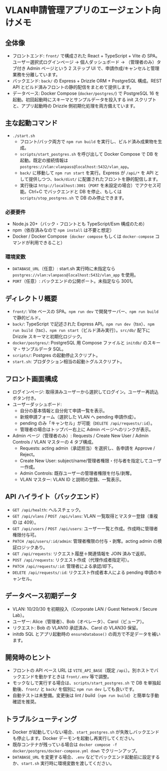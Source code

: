 # VLAN申請管理アプリのエージェント向けメモ

## 全体像
- フロントエンド: `front/` で構成された React + TypeScript + Vite の SPA。ユーザー選択式ログインページ → 個人ダッシュボード → （管理者のみ）タブ付き Admin ページという 2 ステップ UI で、申請作成/キャンセルと管理業務を分離しています。
- バックエンド: `back/` の Express + Drizzle ORM + PostgreSQL 構成。REST API とビルド済みフロントの静的配信をまとめて提供します。
- データベース: Docker Compose (`docker/postgres/`) で PostgreSQL 16 を起動。初回起動時にスキーマとサンプルデータを投入する init スクリプトと、アプリ起動時の Drizzle 側初期化処理を両方備えています。

## 主な起動コマンド
- `./start.sh`
  - フロント/バック両方で `npm run build` を実行し、ビルド済み成果物を生成。
  - `scripts/start_postgres.sh` を呼び出して Docker Compose で DB を起動。既定の接続情報は `postgres://vlan:vlanpass@localhost:5432/vlan_app`。
  - `back/` に移動して `npm run start` を実行。Express が `/api/*` を API として提供しつつ、`back/dist/` に配置されたフロントを静的配信します。
  - 実行後は `http://localhost:3001`（`PORT` を未設定の場合）でアクセス可能。Ctrl+C でバックエンドと DB を停止、もしくは `scripts/stop_postgres.sh` で DB のみ停止できます。

### 必要要件
- Node.js 20+（バック・フロントとも TypeScript/Esm 構成のため）
- npm（依存済みなので `npm install` は不要と想定）
- Docker / Docker Compose（`docker compose` もしくは `docker-compose` コマンドが利用できること）

### 環境変数
- `DATABASE_URL`（任意）: start.sh 実行時に未指定なら `postgres://vlan:vlanpass@localhost:5432/vlan_app` を使用。
- `PORT`（任意）: バックエンドの公開ポート。未指定なら 3001。

## ディレクトリ概要
- `front/`: Vite ベースの SPA。`npm run dev` で開発サーバー、`npm run build` で静的ビルド。
- `back/`: TypeScript で記述された Express API。`npm run dev`（tsx）、`npm run build`（tsc）、`npm run start`（ビルド済み実行）。`src/db/` 配下に Drizzle スキーマと初期化ロジック。
- `docker/postgres/`: PostgreSQL 用 Compose ファイルと `initdb/` のスキーマ・サンプルデータ SQL。
- `scripts/`: Postgres の起動停止スクリプト。
- `start.sh`: プロダクション相当の起動トグルスクリプト。

## フロント画面構成
- ログインページ: 取得済みユーザーから選択してログイン。ユーザー再読込ボタン付き。
- ユーザーダッシュボード:
  - 自分の基本情報と自分宛て申請一覧を表示。
  - 新規申請フォーム（選択した VLAN へ pending 申請作成）。
  - pending のみ「キャンセル」が可能（`DELETE /api/requests/:id`）。
  - 管理者の場合はトップバー右上に Admin ページへのリンクが表示。
- Admin ページ（管理者のみ）: Requests / Create New User / Admin Controls / VLAN マスターの 4 タブ構成。
  - Requests: acting admin（承認担当）を選択し、各申請を Approve / Reject。
  - Create New User: subject/name/管理者権限・付与者を指定してユーザー作成。
  - Admin Controls: 既存ユーザーの管理者権限を付与/剥奪。
  - VLAN マスター: VLAN ID と説明の登録、一覧表示。

## API ハイライト（バックエンド）
- `GET /api/health`: ヘルスチェック。
- `GET /api/vlans` / `POST /api/vlans`: VLAN 一覧取得とマスター登録（重複 ID は 409）。
- `GET /api/users` / `POST /api/users`: ユーザー一覧と作成。作成時に管理者権限付与可。
- `PATCH /api/users/:id/admin`: 管理者権限の付与・剥奪。acting admin の検証ロジックあり。
- `GET /api/requests`: リクエスト履歴＋関連情報を JOIN 済みで返却。
- `POST /api/requests`: リクエスト作成（代理作成者指定可）。
- `PATCH /api/requests/:id`: 管理者による承認/却下。
- `DELETE /api/requests/:id`: リクエスト作成者本人による pending 申請のキャンセル。

## データベース初期データ
- VLAN: 10/20/30 を初期投入（Corporate LAN / Guest Network / Secure Lab）。
- ユーザー: Alice（管理者）、Bob（オペレータ）、Carol（ビューア）。
- リクエスト: Bob の VLAN10 承認済み、Carol の VLAN30 保留。
- initdb SQL とアプリ起動時の `ensureDatabase()` の両方で不足データを補います。

## 開発時のヒント
- フロントの API ベース URL は `VITE_API_BASE`（既定 `/api`）。別ホストでバックエンドを動かすときは `front/.env` 等で調整。
- モックなしで実行する場合は、`scripts/start_postgres.sh` で DB を単独起動後、`front/` と `back/` を個別に `npm run dev` しても良いです。
- 自動テストは未整備。変更後は lint / build（`npm run build`）と簡単な手動確認を推奨。

## トラブルシューティング
- Docker が起動していない場合、`start_postgres.sh` が失敗しバックエンドも停止します。Docker デーモンを起動し再実行してください。
- 既存コンテナが残っている場合は `docker compose -f docker/postgres/docker-compose.yml down` でクリーンアップ。
- `DATABASE_URL` を変更する場合、`.env` などでバックエンド起動前に設定するか、`start.sh` 実行時に環境変数を渡してください。
